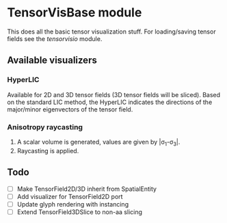 # TensorVisBase module

This does all the basic tensor visualization stuff.
For loading/saving tensor fields see the _tensorvisio_ module.

## Available visualizers
### HyperLIC
Available for 2D and 3D tensor fields (3D tensor fields will be sliced).
Based on the standard LIC method, the HyperLIC indicates the directions of the major/minor eigenvectors of the tensor field.

### Anisotropy raycasting
1. A scalar volume is generated, values are given by |&sigma;<sub>1</sub>-&sigma;<sub>3</sub>|.
2. Raycasting is applied.

## Todo
- [ ] Make TensorField2D/3D inherit from SpatialEntity
- [ ] Add visualizer for TensorField2D port
- [ ] Update glyph rendering with instancing
- [ ] Extend TensorField3DSlice to non-aa slicing
